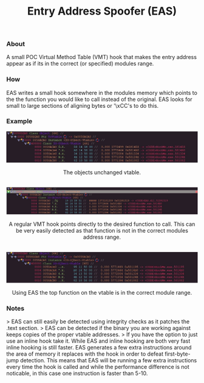 <h1 align="Center">Entry Address Spoofer (EAS)</h1>
<br/>
<h3 align="left">About</h3>
<p align="left"> 
 A small POC Virtual Method Table (VMT) hook that makes the entry address appear as if its in the correct (or specified) modules range. 
</p>

<h3 align="left">How</h3>
<p align="left"> 
 EAS writes a small hook somewhere in the modules memory which points to the the function you would like to call instead of the original. EAS looks for small to large sections of aligning bytes or '\xCC's to do this.
</p>

<h3 align="left">Example</h3>
<img src="https://raw.githubusercontent.com/KNelson0x0/Entry-Address-Spoofer/main/Imgs/original.jpg">
<p align="center">The objects unchanged vtable.<p>
<br/>
<img src="https://raw.githubusercontent.com/KNelson0x0/Entry-Address-Spoofer/main/Imgs/No%20EAS.jpg">
<p align="center">A regular VMT hook points directly to the desired function to call. This can be very easily detected as that function is not in the correct modules  address range.<p>
<br/>
<img src="https://raw.githubusercontent.com/KNelson0x0/Entry-Address-Spoofer/main/Imgs/With%20EAS.jpg">
<p align="center">Using EAS the top function on the vtable is in the correct module range. </p>

<h3 align="left">Notes</h3>
<p align="left"> 
> EAS can still easily be detected using integrity checks as it patches the .text section.
> EAS can be detected if the binary you are working against keeps copies of the proper vtable addresses.
> If you have the option to just use an inline hook take it. While EAS and inline hooking are both very fast inline hooking is still faster.
  EAS generates a few extra instructions around the area of memory it replaces with the hook in order to defeat first-byte-jump detection.  
  This means that EAS will be running a few extra instructions every time the hook is called and while the performance difference is not noticable, 
  in this case one instruction is faster than 5-10.
</p>

